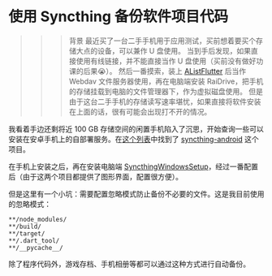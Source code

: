 # 使用 Syncthing 备份软件项目代码

>>>背景
最近买了一台二手手机用于应用测试，买前想着要买个存储大点的设备，可以兼作 U 盘使用。
当到手后发现，如果直接使用有线链接，并不能直接当作 U 盘使用（买前没有做好功课的后果😭）。
然后一番摸索，装上 [AListFlutter](https://github.com/jing332/AListFlutter) 后当作 Webdav 文件服务器使用，再在电脑端安装 RaiDrive，把手机的存储挂载到电脑的文件管理器下，作为虚拟磁盘使用。
但是由于这台二手手机的存储读写速率堪忧，如果直接将软件安装在上面的话，很有可能会出现打不开的情况。
>>>

我看着手边还剩将近 100 GB 存储空间的闲置手机陷入了沉思，开始查询一些可以安装在安卓手机上的自部署服务。在[这个列表](https://github.com/Elbullazul/awesome-android-selfhosted)中找到了 [syncthing-android](https://github.com/Catfriend1/syncthing-android) 这个项目。

在手机上安装之后，再在安装电脑端 [SyncthingWindowsSetup](https://github.com/Bill-Stewart/SyncthingWindowsSetup)，经过一番配置后（由于这两个项目都提供了图形界面，配置很方便）。

但是这里有一个小坑：需要配置忽略模式防止备份不必要的文件。这是我目前使用的忽略模式：
```
**/node_modules/
**/build/
**/target/
**/.dart_tool/
**/__pycache__/
```

除了程序代码外，游戏存档、手机相册等都可以通过这种方式进行自动备份。
